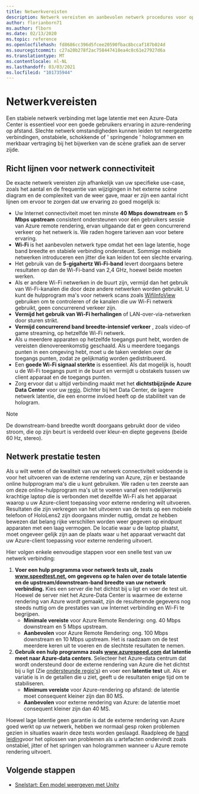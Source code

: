 ```yaml
---
title: Netwerkvereisten
description: Netwerk vereisten en aanbevolen netwerk procedures voor optimale ervaring
author: florianborn71
ms.author: flborn
ms.date: 02/13/2020
ms.topic: reference
ms.openlocfilehash: fd8686cc396d5fcee20590fbac8bccaf187b024d
ms.sourcegitcommit: c27a20b278f2ac758447418ea4c8c61e27927d6a
ms.translationtype: MT
ms.contentlocale: nl-NL
ms.lasthandoff: 03/03/2021
ms.locfileid: "101735944"
---
```

# <a name="network-requirements"></a>Netwerkvereisten

Een stabiele netwerk verbinding met lage latentie met een Azure-Data Center is essentieel voor een goede gebruikers ervaring in azure-rendering op afstand. Slechte netwerk omstandigheden kunnen leiden tot neergezette verbindingen, onstabiele, schokkende of ' springende ' hologrammen en merkbaar vertraging bij het bijwerken van de scène grafiek aan de server zijde.

## <a name="guidelines-for-network-connectivity"></a>Richt lijnen voor netwerk connectiviteit

De exacte netwerk vereisten zijn afhankelijk van uw specifieke use-case, zoals het aantal en de frequentie van wijzigingen in het externe scène diagram en de complexiteit van de weer gave, maar er zijn een aantal richt lijnen om ervoor te zorgen dat uw ervaring zo goed mogelijk is:

* Uw Internet connectiviteit moet ten minste **40 Mbps downstream** en **5 Mbps upstream** consistent ondersteunen voor één gebruikers sessie van Azure remote rendering, ervan uitgaande dat er geen concurrerend verkeer op het netwerk is. We raden hogere tarieven aan voor betere ervaring. 
* **Wi-Fi** is het aanbevolen netwerk type omdat het een lage latentie, hoge band breedte en stabiele verbinding ondersteunt. Sommige mobiele netwerken introduceren een jitter die kan leiden tot een slechte ervaring. 
* Het gebruik van de **5-gigahertz Wi-Fi-band** levert doorgaans betere resultaten op dan de Wi-Fi-band van 2,4 GHz, hoewel beide moeten werken.
* Als er andere Wi-Fi netwerken in de buurt zijn, vermijd dan het gebruik van Wi-Fi-kanalen die door deze andere netwerken worden gebruikt. U kunt de hulpprogram ma's voor netwerk scans zoals [WifiInfoView](https://www.nirsoft.net/utils/wifi_information_view.html) gebruiken om te controleren of de kanalen die uw Wi-Fi netwerk gebruikt, geen concurrerend verkeer zijn.
* **Vermijd het gebruik van Wi-Fi herhalingen** of LAN-over-via-netwerken door sturen strikt.
* **Vermijd concurrerend band breedte-intensief verkeer** , zoals video-of game streaming, op hetzelfde Wi-Fi netwerk.
* Als u meerdere apparaten op hetzelfde toegangs punt hebt, worden de vereisten dienovereenkomstig geschaald. Als u meerdere toegangs punten in een omgeving hebt, moet u de taken verdelen over de toegangs punten, zodat ze gelijkmatig worden gedistribueerd.
* Een **goede Wi-Fi signaal sterkte** is essentieel. Als dat mogelijk is, houdt u de Wi-Fi toegangs punt in de buurt en vermijdt u obstakels tussen uw client apparaat en de toegangs punten.
* Zorg ervoor dat u altijd verbinding maakt met het **dichtstbijzijnde Azure Data Center** voor uw [regio](regions.md). Dichter bij het Data Center, de lagere netwerk latentie, die een enorme invloed heeft op de stabiliteit van de hologram.

> [!NOTE]
> De downstream-band breedte wordt doorgaans gebruikt door de video stroom, die op zijn beurt is verdeeld over kleur-en diepte gegevens (beide 60 Hz, stereo).

## <a name="network-performance-tests"></a>Netwerk prestatie testen

Als u wilt weten of de kwaliteit van uw netwerk connectiviteit voldoende is voor het uitvoeren van de externe rendering van Azure, zijn er bestaande online hulpprogram ma's die u kunt gebruiken. We raden u ten zeerste aan om deze online-hulpprogram ma's uit te voeren vanaf een redelijkerwijs krachtige laptop die is verbonden met dezelfde Wi-Fi als het apparaat waarop u uw Azure-client toepassing voor externe rendering wilt uitvoeren. Resultaten die zijn verkregen van het uitvoeren van de tests op een mobiele telefoon of HoloLens2 zijn doorgaans minder nuttig, omdat ze hebben bewezen dat belang rijke verschillen worden weer gegeven op eindpunt apparaten met een laag vermogen. De locatie waar u de laptop plaatst, moet ongeveer gelijk zijn aan de plaats waar u het apparaat verwacht dat uw Azure-client toepassing voor externe rendering uitvoert.

Hier volgen enkele eenvoudige stappen voor een snelle test van uw netwerk verbinding:

1. **Voer een hulp programma voor netwerk tests uit, zoals www.speedtest.net, om gegevens op te halen over de totale latentie en de upstream/downstream-band breedte van uw netwerk verbinding.**
Kies een server die het dichtst bij u ligt en voer de test uit. Hoewel de server niet het Azure-Data Center is waarmee de externe rendering van Azure wordt gemaakt, zijn de resulterende gegevens nog steeds nuttig om de prestaties van uw Internet verbinding en Wi-Fi te begrijpen.
   * **Minimale vereiste** voor Azure Remote Rendering: ong. 40 Mbps downstream en 5 Mbps upstream.
   * **Aanbevolen** voor Azure Remote Rendering: ong. 100 Mbps downstream en 10 Mbps upstream.
Het is raadzaam om de test meerdere keren uit te voeren en de slechtste resultaten te nemen.
1. **Gebruik een hulp programma zoals www.azurespeed.com dat latentie meet naar Azure-data centers**. Selecteer het Azure-data centrum dat wordt ondersteund door de externe rendering van Azure die het dichtst bij u ligt (Zie [ondersteunde regio's](regions.md)) en voer een **latentie test** uit. Als er variatie is in de getallen die u ziet, geeft u de resultaten enige tijd om te stabiliseren.
   * **Minimum vereiste** voor Azure-rendering op afstand: de latentie moet consequent kleiner zijn dan 80 MS.
   * **Aanbevolen** voor externe rendering van Azure: de latentie moet consequent kleiner zijn dan 40 MS.

Hoewel lage latentie geen garantie is dat de externe rendering van Azure goed werkt op uw netwerk, hebben we normaal gesp roken problemen gezien in situaties waarin deze tests worden geslaagd.
Raadpleeg de [hand leiding](../resources/troubleshoot.md)voor het oplossen van problemen als u artefacten ondervindt zoals onstabiel, jitter of het springen van hologrammen wanneer u Azure remote rendering uitvoert.

## <a name="next-steps"></a>Volgende stappen

* [Snelstart: Een model weergeven met Unity](../quickstarts/render-model.md)
